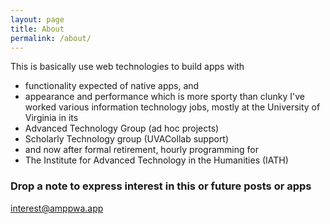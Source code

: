 ```yaml
---
layout: page
title: About
permalink: /about/
---
```


This is basically use web technologies to build apps with
* functionality expected of native apps, and 
* appearance and performance which is more sporty than clunky
I've worked various information technology jobs, mostly at the University of Virginia in its
* Advanced Technology Group (ad hoc projects)
* Scholarly Technology group (UVACollab support)
* and now after formal retirement, hourly programming for 
* The Institute for Advanced Technology in the Humanities (IATH)


### Drop a note to express interest in this or future posts or apps

[interest@amppwa.app](mailto:interest@amppwa.app)
